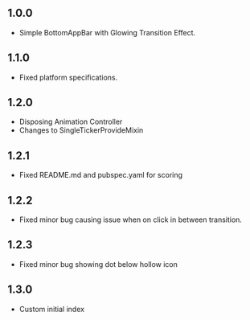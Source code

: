 ## 1.0.0

* Simple BottomAppBar with Glowing Transition Effect.

## 1.1.0

* Fixed platform specifications.

## 1.2.0

* Disposing Animation Controller
* Changes to SingleTickerProvideMixin

## 1.2.1

* Fixed README.md and pubspec.yaml for scoring

## 1.2.2

* Fixed minor bug causing issue when on click in between transition.

## 1.2.3

* Fixed minor bug showing dot below hollow icon

## 1.3.0

* Custom initial index
